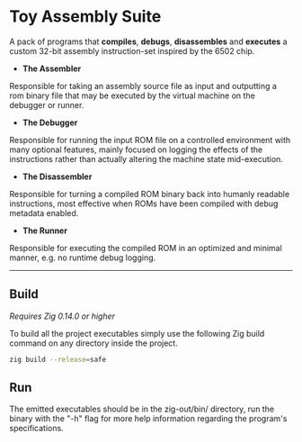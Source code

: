 # Toy Assembly Suite
A pack of programs that **compiles**, **debugs**, **disassembles** and **executes** a custom 32-bit assembly instruction-set inspired by the 6502 chip.

* **The Assembler**

Responsible for taking an assembly source file as input and outputting a rom binary file that may be executed by the virtual machine on the debugger or runner.

* **The Debugger**

Responsible for running the input ROM file on a controlled environment with many optional features, mainly focused on logging the effects of the instructions rather than actually altering the machine state mid-execution.

* **The Disassembler**

Responsible for turning a compiled ROM binary back into humanly readable instructions, most effective when ROMs have been compiled with debug metadata enabled.

* **The Runner**

Responsible for executing the compiled ROM in an optimized and minimal manner, e.g. no runtime debug logging.

---

## Build
*Requires Zig 0.14.0 or higher*

To build all the project executables simply use the following Zig build command on any directory inside the project.

```sh
zig build --release=safe
```

## Run
The emitted executables should be in the zig-out/bin/ directory, run the binary with the "-h" flag for more help information regarding the program's specifications.
